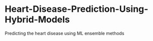 # Heart-Disease-Prediction-Using-Hybrid-Models
Predicting the heart disease using ML ensemble methods
